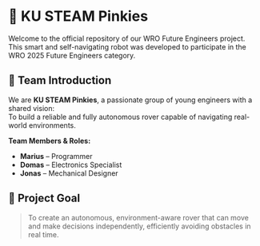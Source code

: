 # 🤖 KU STEAM Pinkies 

Welcome to the official repository of our WRO Future Engineers project.  
This smart and self-navigating robot was developed to participate in the WRO 2025 Future Engineers category.

## 👥 Team Introduction

We are **KU STEAM Pinkies**, a passionate group of young engineers with a shared vision:  
To build a reliable and fully autonomous rover capable of navigating real-world environments.

**Team Members & Roles:**
- **Marius** – Programmer
- **Domas** – Electronics Specialist
- **Jonas** – Mechanical Designer

## 🎯 Project Goal

> To create an autonomous, environment-aware rover that can move and make decisions independently, efficiently avoiding obstacles in real time.
